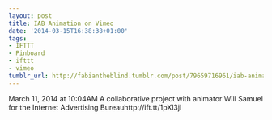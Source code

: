 ```yaml
---
layout: post
title: IAB Animation on Vimeo
date: '2014-03-15T16:38:38+01:00'
tags:
- IFTTT
- Pinboard
- ifttt
- vimeo
tumblr_url: http://fabiantheblind.tumblr.com/post/79659716961/iab-animation-on-vimeo
---
```

March 11, 2014 at 10:04AM
A collaborative project with animator Will Samuel for the Internet Advertising Bureauhttp://ift.tt/1pXl3jI
